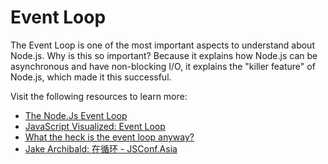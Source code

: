 # Event Loop

The Event Loop is one of the most important aspects to understand about Node.js. Why is this so important? Because it explains how Node.js can be asynchronous and have non-blocking I/O, it explains the "killer feature" of Node.js, which made it this successful.

Visit the following resources to learn more:

- [The Node.Js Event Loop](https://nodejs.org/en/docs/guides/event-loop-timers-and-nexttick/#what-is-the-event-loop)
- [JavaScript Visualized: Event Loop](https://dev.to/lydiahallie/javascript-visualized-event-loop-3dif)
- [What the heck is the event loop anyway?](https://www.youtube.com/watch?v=8aGhZQkoFbQ)
- [Jake Archibald: 在循环 - JSConf.Asia](https://www.youtube.com/watch?v=cCOL7MC4Pl0)

